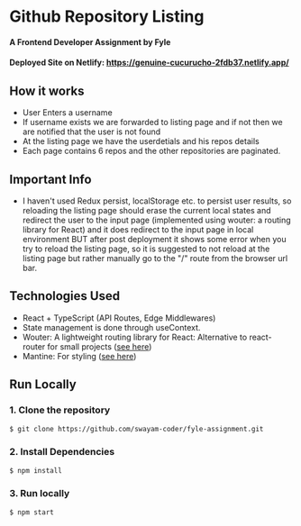 # Github Repository Listing
#### A Frontend Developer Assignment by Fyle
#### Deployed Site on Netlify: https://genuine-cucurucho-2fdb37.netlify.app/

## How it works
* User Enters a username 
* If username exists we are forwarded to listing page and if not then we are notified that the user is not found
* At the listing page we have the userdetials and his repos details 
* Each page contains 6 repos and the other repositories are paginated.

## Important Info
* I haven't used Redux persist, localStorage etc. to persist user results, so reloading the listing page should erase the current local states and redirect the user to the input page (implemented using wouter: a routing library for React) and it does redirect to the input page in local environment BUT after post deployment it shows some error when you try to reload the listing page, so it is suggested to not reload at the listing page but rather manually go to the "/" route from the browser url bar. 

## Technologies Used
* React + TypeScript (API Routes, Edge Middlewares)
* State management is done through useContext.
* Wouter: A lightweight routing library for React: Alternative to react-router for small projects ([see here](https://bundlephobia.com/package/wouter@2.8.0-alpha.2))
* Mantine: For styling ([see here](https://mantine.dev/))

## Run Locally
### 1. Clone the repository
```sh
$ git clone https://github.com/swayam-coder/fyle-assignment.git
```

### 2. Install Dependencies
```sh
$ npm install 
```

### 3. Run locally
```sh
$ npm start 
```